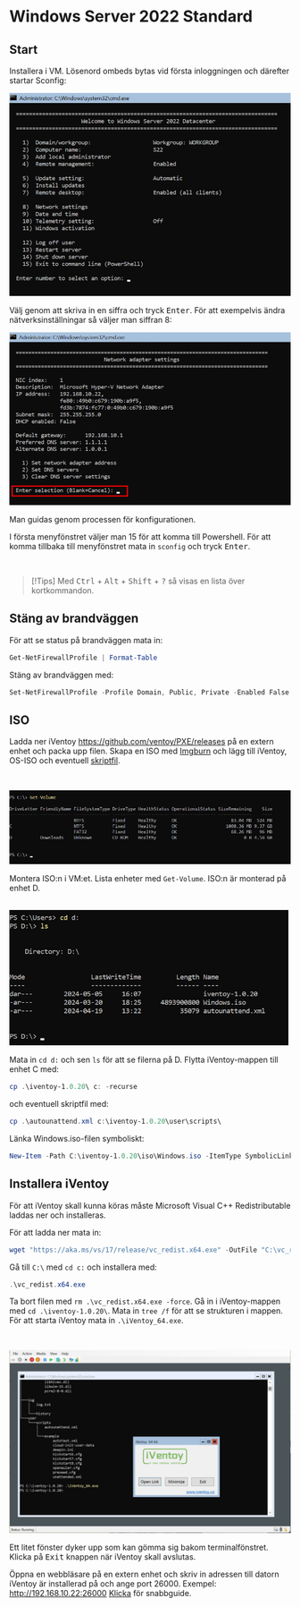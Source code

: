 # Windows Server 2022 Standard  

<!-- toc -->

## Start  

Installera i VM. Lösenord ombeds bytas vid första inloggningen och därefter startar Sconfig:

![Bild](./windows/server_intro.jpg)  

Välj genom att skriva in en siffra och tryck <kbd>Enter</kbd>. För att exempelvis ändra nätverksinställningar så väljer man siffran 8:  

![Bild](./windows/ip_config.jpg)  

Man guidas genom processen för konfigurationen. 

I första menyfönstret väljer man 15 för att komma till Powershell. För att komma tillbaka till menyfönstret mata in `sconfig` och tryck <kbd>Enter</kbd>.  

</br>  

> [!Tips]
> Med <kbd>Ctrl</kbd> + <kbd>Alt</kbd> + <kbd>Shift</kbd> + <kbd>?</kbd> så visas en lista över kortkommandon.  

## Stäng av brandväggen  

För att se status på brandväggen mata in:  

````powershell
Get-NetFirewallProfile | Format-Table
````

Stäng av brandväggen med:  

````powershell
Set-NetFirewallProfile -Profile Domain, Public, Private -Enabled False
````  

## ISO

Ladda ner iVentoy <https://github.com/ventoy/PXE/releases> på en extern enhet och packa upp filen. Skapa en ISO med [Imgburn](./imgburn.md) och lägg till iVentoy, OS-ISO och eventuell [skriptfil](./skript.md).  

</br>  

![Bild](./windows/get_volume.jpg)  

Montera ISO:n i VM:et. Lista enheter med `Get-Volume`. ISO:n är monterad på enhet D.  

</br>  

<img src="./windows/ls_iso.jpg" width="500" height="242"/>  

Mata in `cd d:` och sen `ls` för att se filerna på D. Flytta iVentoy-mappen till enhet C med:  

```powershell
cp .\iventoy-1.0.20\ c: -recurse
```  
och eventuell skriptfil med:  

```powershell
cp .\autounattend.xml c:\iventoy-1.0.20\user\scripts\
```  

Länka Windows.iso-filen symboliskt:  

````powershell  
New-Item -Path C:\iventoy-1.0.20\iso\Windows.iso -ItemType SymbolicLink -Value D:\Windows.iso
````  

## Installera iVentoy

För att iVentoy skall kunna köras måste Microsoft Visual C++ Redistributable laddas ner och installeras. 

För att ladda ner mata in:  

````powershell
wget "https://aka.ms/vs/17/release/vc_redist.x64.exe" -OutFile "C:\vc_redist.x64.exe"
````

Gå till `C:\` med `cd c:` och installera med:  

````powershell
.\vc_redist.x64.exe
````  

Ta bort filen med `rm .\vc_redist.x64.exe -force`. Gå in i iVentoy-mappen med `cd .\iventoy-1.0.20\`. Mata in `tree /f` för att se strukturen i mappen. För att starta iVentoy mata in `.\iVentoy_64.exe`.  

</br>  

![Bild](./windows/iventoy_window.jpg)  

Ett litet fönster dyker upp som kan gömma sig bakom terminalfönstret. Klicka på <kbd>Exit</kbd> knappen när iVentoy skall avslutas.  

Öppna en webbläsare på en extern enhet och skriv in adressen till datorn iVentoy är installerad på och ange port 26000. Exempel: http://192.168.10.22:26000 [Klicka](iventoy.md) för snabbguide.  
